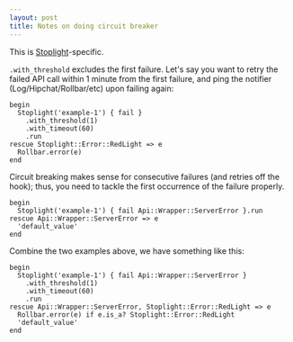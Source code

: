 ```yaml
---
layout: post
title: Notes on doing circuit breaker
---
```


This is [Stoplight](https://github.com/orgsync/stoplight)-specific.

`.with_threshold` excludes the first failure. Let's say you want to retry the failed API call within 1 minute from the first failure, and ping the notifier (Log/Hipchat/Rollbar/etc) upon failing again:

```
begin
  Stoplight('example-1') { fail }
    .with_threshold(1)
    .with_timeout(60)
    .run
rescue Stoplight::Error::RedLight => e
  Rollbar.error(e)
end
```

Circuit breaking makes sense for consecutive failures (and retries off the hook); thus, you need to tackle the first occurrence of the failure properly.

```
begin
  Stoplight('example-1') { fail Api::Wrapper::ServerError }.run
rescue Api::Wrapper::ServerError => e
  'default_value'
end
```

Combine the two examples above, we have something like this:

```
begin
  Stoplight('example-1') { fail Api::Wrapper::ServerError }
    .with_threshold(1)
    .with_timeout(60)
    .run
rescue Api::Wrapper::ServerError, Stoplight::Error::RedLight => e
  Rollbar.error(e) if e.is_a? Stoplight::Error::RedLight
  'default_value'
end
```